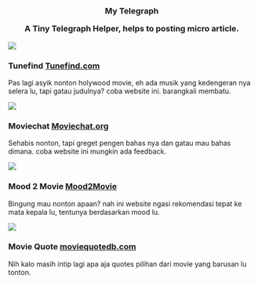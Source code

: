 <h3 align="center">My Telegraph <p>A Tiny Telegraph Helper, helps to posting micro article.</p></h3>
<img src='https://telegra.ph/file/fb9c2990026f149413a7c.png'></img>
<h3>Tunefind <a href='https://www.tunefind.com/movie/10-things-i-hate-about-you-1999'>Tunefind.com</a></h3>
<p>Pas lagi asyik nonton holywood movie, eh ada musik yang kedengeran nya selera lu, tapi gatau judulnya? coba website ini. barangkali membatu.</p>
<img src='https://telegra.ph/file/82236bdf7682980177715.png'></img>
<h3>Moviechat <a href='https://moviechat.org/tt0816692/Interstellar/61838223d2f9ed2df6baa833/Kinda-hate-Damons-role-here-after-Jason-Bournes-when-i-think-hes-cool?reply=619ceefbb7f88f02124670d2'>Moviechat.org</a></h3>
<p>Sehabis nonton, tapi greget pengen bahas nya dan gatau mau bahas dimana. coba website ini mungkin ada feedback.</p>
<img src='https://telegra.ph/file/42871c8aed7d508de84a7.png'></img>
<h3>Mood 2 Movie <a href='https://www.mood2movie.com/movies/romantic'>Mood2Movie</a></h3>
<p>Bingung mau nonton apaan? nah ini website ngasi rekomendasi tepat ke mata kepala lu, tentunya berdasarkan mood lu.</p>
<img src='https://telegra.ph/file/4b3f9fdd501073ea501ca.png'></img>
<h3>Movie Quote <a href='https://www.moviequotedb.com/movies/10-things-i-hate-about-you/quote_169.html'>moviequotedb.com</a></h3>
<p>Nih kalo masih intip lagi apa aja quotes pilihan dari movie yang barusan lu tonton.</p>

